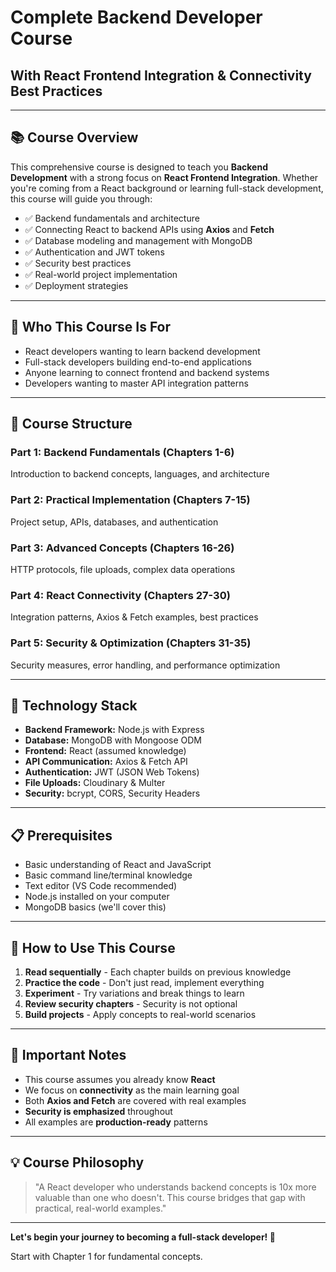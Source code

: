 # Complete Backend Developer Course
## With React Frontend Integration & Connectivity Best Practices

---

## 📚 Course Overview

This comprehensive course is designed to teach you **Backend Development** with a strong focus on **React Frontend Integration**. Whether you're coming from a React background or learning full-stack development, this course will guide you through:

- ✅ Backend fundamentals and architecture
- ✅ Connecting React to backend APIs using **Axios** and **Fetch**
- ✅ Database modeling and management with MongoDB
- ✅ Authentication and JWT tokens
- ✅ Security best practices
- ✅ Real-world project implementation
- ✅ Deployment strategies

---

## 🎯 Who This Course Is For

- React developers wanting to learn backend development
- Full-stack developers building end-to-end applications
- Anyone learning to connect frontend and backend systems
- Developers wanting to master API integration patterns

---

## 📖 Course Structure

### Part 1: Backend Fundamentals (Chapters 1-6)
Introduction to backend concepts, languages, and architecture

### Part 2: Practical Implementation (Chapters 7-15)
Project setup, APIs, databases, and authentication

### Part 3: Advanced Concepts (Chapters 16-26)
HTTP protocols, file uploads, complex data operations

### Part 4: React Connectivity (Chapters 27-30)
Integration patterns, Axios & Fetch examples, best practices

### Part 5: Security & Optimization (Chapters 31-35)
Security measures, error handling, and performance optimization

---

## 🔧 Technology Stack

- **Backend Framework:** Node.js with Express
- **Database:** MongoDB with Mongoose ODM
- **Frontend:** React (assumed knowledge)
- **API Communication:** Axios & Fetch API
- **Authentication:** JWT (JSON Web Tokens)
- **File Uploads:** Cloudinary & Multer
- **Security:** bcrypt, CORS, Security Headers

---

## 📋 Prerequisites

- Basic understanding of React and JavaScript
- Basic command line/terminal knowledge
- Text editor (VS Code recommended)
- Node.js installed on your computer
- MongoDB basics (we'll cover this)

---

## 🚀 How to Use This Course

1. **Read sequentially** - Each chapter builds on previous knowledge
2. **Practice the code** - Don't just read, implement everything
3. **Experiment** - Try variations and break things to learn
4. **Review security chapters** - Security is not optional
5. **Build projects** - Apply concepts to real-world scenarios

---

## 📌 Important Notes

- This course assumes you already know **React**
- We focus on **connectivity** as the main learning goal
- Both **Axios and Fetch** are covered with real examples
- **Security is emphasized** throughout
- All examples are **production-ready** patterns

---

## 💡 Course Philosophy

> "A React developer who understands backend concepts is 10x more valuable than one who doesn't. This course bridges that gap with practical, real-world examples."

---

**Let's begin your journey to becoming a full-stack developer! 🚀**

Start with Chapter 1 for fundamental concepts.
